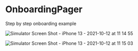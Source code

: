 # OnboardingPager
Step by step onboarding example


![Simulator Screen Shot - iPhone 13 - 2021-10-12 at 11 14 55](https://user-images.githubusercontent.com/91597558/136937699-759596f1-e199-4b3b-ab7e-0e0bf3c3aaa2.png)

![Simulator Screen Shot - iPhone 13 - 2021-10-12 at 11 15 03](https://user-images.githubusercontent.com/91597558/136937647-2042fda2-4e0f-4559-b632-74c38811682f.png)

